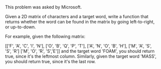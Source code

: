 This problem was asked by Microsoft.

Given a 2D matrix of characters and a target word, write a function that returns whether the word can be found in the matrix by going left-to-right, or up-to-down.

For example, given the following matrix:

[['F', 'A', 'C', 'I', 'N'],
 ['O', 'B', 'Q', 'P', 'T'],
 ['A', 'N', 'O', 'B', 'H'],
 ['M', 'A', 'S', 'S', 'R']
 ['M', 'O', 'R', 'S','E']]
and the target word 'FOAM', you should return true, since it's the leftmost column. Similarly, given the target word 'MASS', you should return true, since it's the last row.